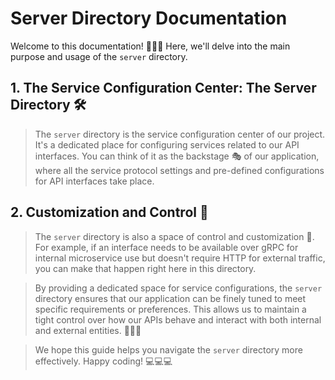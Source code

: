 # Server Directory Documentation

Welcome to this documentation! 🎉🎉🎉 Here, we'll delve into the main purpose and usage of the `server` directory.

## 1. The Service Configuration Center: The Server Directory 🛠

> The `server` directory is the service configuration center of our project. It's a dedicated place for configuring services related to our API interfaces. You can think of it as the backstage 🎭 of our application, where all the service protocol settings and pre-defined configurations for API interfaces take place.

## 2. Customization and Control 🎯

> The `server` directory is also a space of control and customization 🎨. For example, if an interface needs to be available over gRPC for internal microservice use but doesn't require HTTP for external traffic, you can make that happen right here in this directory.

> By providing a dedicated space for service configurations, the `server` directory ensures that our application can be finely tuned to meet specific requirements or preferences. This allows us to maintain a tight control over how our APIs behave and interact with both internal and external entities. 🚀🚀🚀

> We hope this guide helps you navigate the `server` directory more effectively. Happy coding! 💻💻💻